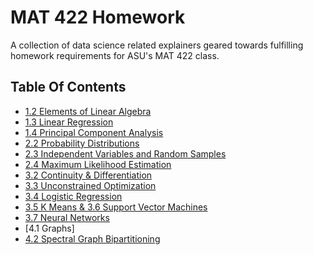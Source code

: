 # MAT 422 Homework

A collection of data science related explainers geared towards fulfilling homework requirements for ASU's MAT 422 class.

## Table Of Contents
- [1.2 Elements of Linear Algebra](1.2%20Elements%20of%20Linear%20Algebra/elements_of_linear_algebra.ipynb)
- [1.3 Linear Regression](1.3%20Linear%20Regression/linear_regression.ipynb)
- [1.4 Principal Component Analysis](1.4%20Principal%20Component%20Analysis/principal_component_analysis.ipynb)
- [2.2 Probability Distributions](2.2%20Probability%20Distrobitions/probability_distributions.ipynb)
- [2.3 Independent Variables and Random Samples](2.3%20Independent%20Variables%20and%20Random%20Samples/independent_vars_random_samples.ipynb)
- [2.4 Maximum Likelihood Estimation](2.4%20Maximum%20Likelihood%20Estimation/mle.ipynb)
- [3.2 Continuity & Differentiation](3.2%20Continuity%20and%20Differentiation/continuity_diff.ipynb)
- [3.3 Unconstrained Optimization](3.3%20Unconstrained%20Optimization/unconstrained_opt.ipynb)
- [3.4 Logistic Regression](3.4%20Logistic%20Regression/logistic_regression.ipynb)
- [3.5 K Means & 3.6 Support Vector Machines](3.5%20K%20Means%20-%203.6%20Support%20Vector%20Machines/kmeans_and_svms.ipynb)
- [3.7 Neural Networks](3.7%20Neural%20Networks/neuralnets.ipynb)
- [4.1 Graphs]
- [4.2 Spectral Graph Bipartitioning](4.2%20Spectral%20Graph%20Bipartitioning/spectral_graph_bipart.ipynb)
